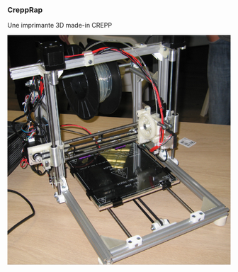 <!--# Crepp-Rap -->
<!--$ 3D-->
<!--$ DIY-->
<!--% Une imprimante 3D made-in CREPP -->

### CreppRap

Une imprimante 3D made-in CREPP

![CreppRap](.img/crepprap.png)
